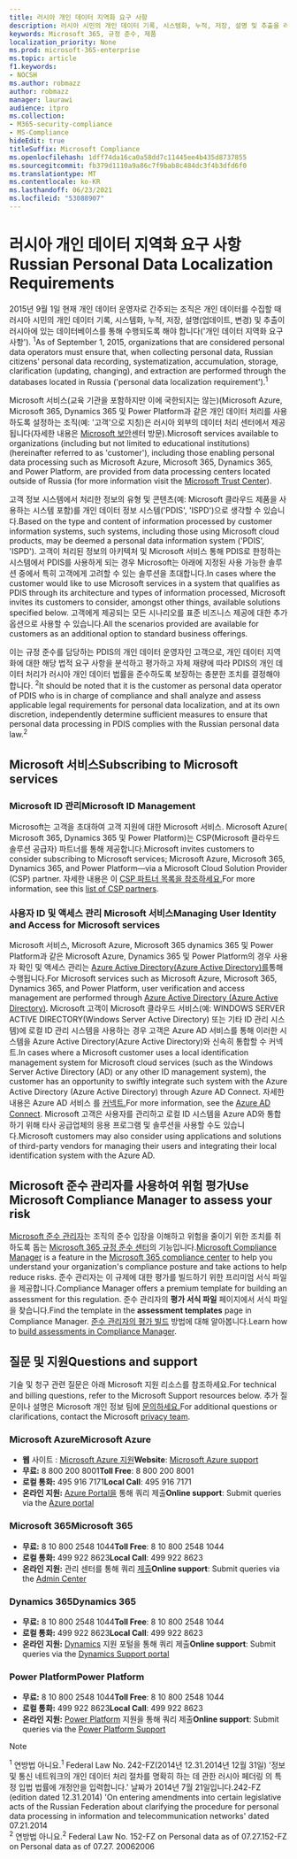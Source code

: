 ```yaml
---
title: 러시아 개인 데이터 지역화 요구 사항
description: 러시아 시민의 개인 데이터 기록, 시스템화, 누적, 저장, 설명 및 추출을 러시아에 있는 Microsoft 서비스 및 데이터베이스에서 수집하는 방법을 알아보습니다.
keywords: Microsoft 365, 규정 준수, 제품
localization_priority: None
ms.prod: microsoft-365-enterprise
ms.topic: article
f1.keywords:
- NOCSH
ms.author: robmazz
author: robmazz
manager: laurawi
audience: itpro
ms.collection:
- M365-security-compliance
- MS-Compliance
hideEdit: true
titleSuffix: Microsoft Compliance
ms.openlocfilehash: 1dff74da16ca0a58dd7c11445ee4b435d8737855
ms.sourcegitcommit: fb379d1110a9a86c7f9bab8c484dc3f4b3dfd6f0
ms.translationtype: MT
ms.contentlocale: ko-KR
ms.lasthandoff: 06/23/2021
ms.locfileid: "53088907"
---
```

# <a name="russian-personal-data-localization-requirements"></a><span data-ttu-id="bf2b2-104">러시아 개인 데이터 지역화 요구 사항</span><span class="sxs-lookup"><span data-stu-id="bf2b2-104">Russian Personal Data Localization Requirements</span></span>

<span data-ttu-id="bf2b2-105">2015년 9월 1일 현재 개인 데이터 운영자로 간주되는 조직은 개인 데이터를 수집할 때 러시아 시민의 개인 데이터 기록, 시스템화, 누적, 저장, 설명(업데이트, 변경) 및 추출이 러시아에 있는 데이터베이스를 통해 수행되도록 해야 합니다('개인 데이터 지역화 요구 사항'). <sup>1</sup></span><span class="sxs-lookup"><span data-stu-id="bf2b2-105">As of September 1, 2015, organizations that are considered personal data operators must ensure that, when collecting personal data, Russian citizens' personal data recording, systematization, accumulation, storage, clarification (updating, changing), and extraction are performed through the databases located in Russia ('personal data localization requirement').<sup>1</sup></span></span>

<span data-ttu-id="bf2b2-106">Microsoft 서비스(교육 기관을 포함하지만 이에 국한되지는 않는)(Microsoft Azure, Microsoft 365, Dynamics 365 및 Power Platform과 같은 개인 데이터 처리를 사용하도록 설정하는 조직(예: '고객'으로 지칭)은 러시아 외부의 데이터 처리 센터에서 제공됩니다(자세한 내용은 [Microsoft 보안](https://www.microsoft.com/trust-center)센터 방문).</span><span class="sxs-lookup"><span data-stu-id="bf2b2-106">Microsoft services available to organizations (including but not limited to educational institutions) (hereinafter referred to as 'customer'), including those enabling personal data processing such as Microsoft Azure, Microsoft 365, Dynamics 365, and Power Platform, are provided from data processing centers located outside of Russia (for more information visit the [Microsoft Trust Center](https://www.microsoft.com/trust-center)).</span></span>

<span data-ttu-id="bf2b2-107">고객 정보 시스템에서 처리한 정보의 유형 및 콘텐츠(예: Microsoft 클라우드 제품을 사용하는 시스템 포함)를 개인 데이터 정보 시스템('PDIS', 'ISPD')으로 생각할 수 있습니다.</span><span class="sxs-lookup"><span data-stu-id="bf2b2-107">Based on the type and content of information processed by customer information systems, such systems, including those using Microsoft cloud products, may be deemed a personal data information system ('PDIS', 'ISPD').</span></span> <span data-ttu-id="bf2b2-108">고객이 처리된 정보의 아키텍처 및 Microsoft 서비스 통해 PDIS로 한정하는 시스템에서 PDIS를 사용하게 되는 경우 Microsoft는 아래에 지정된 사용 가능한 솔루션 중에서 특히 고객에게 고려할 수 있는 솔루션을 초대합니다.</span><span class="sxs-lookup"><span data-stu-id="bf2b2-108">In cases where the customer would like to use Microsoft services in a system that qualifies as PDIS through its architecture and types of information processed, Microsoft invites its customers to consider, amongst other things, available solutions specified below.</span></span> <span data-ttu-id="bf2b2-109">고객에게 제공되는 모든 시나리오를 표준 비즈니스 제공에 대한 추가 옵션으로 사용할 수 있습니다.</span><span class="sxs-lookup"><span data-stu-id="bf2b2-109">All the scenarios provided are available for customers as an additional option to standard business offerings.</span></span>

<span data-ttu-id="bf2b2-110">이는 규정 준수를 담당하는 PDIS의 개인 데이터 운영자인 고객으로, 개인 데이터 지역화에 대한 해당 법적 요구 사항을 분석하고 평가하고 자체 재량에 따라 PDIS의 개인 데이터 처리가 러시아 개인 데이터 법률을 준수하도록 보장하는 충분한 조치를 결정해야 합니다. <sup>2</sup></span><span class="sxs-lookup"><span data-stu-id="bf2b2-110">It should be noted that it is the customer as personal data operator of PDIS who is in charge of compliance and shall analyze and assess applicable legal requirements for personal data localization, and at its own discretion, independently determine sufficient measures to ensure that personal data processing in PDIS complies with the Russian personal data law.<sup>2</sup></span></span>

## <a name="subscribing-to-microsoft-services"></a><span data-ttu-id="bf2b2-111">Microsoft 서비스</span><span class="sxs-lookup"><span data-stu-id="bf2b2-111">Subscribing to Microsoft services</span></span>

### <a name="microsoft-id-management"></a><span data-ttu-id="bf2b2-112">Microsoft ID 관리</span><span class="sxs-lookup"><span data-stu-id="bf2b2-112">Microsoft ID Management</span></span>

<span data-ttu-id="bf2b2-113">Microsoft는 고객을 초대하여 고객 지원에 대한 Microsoft 서비스. Microsoft Azure( Microsoft 365, Dynamics 365 및 Power Platform)는 CSP(Microsoft 클라우드 솔루션 공급자) 파트너를 통해 제공합니다.</span><span class="sxs-lookup"><span data-stu-id="bf2b2-113">Microsoft invites customers to consider subscribing to Microsoft services; Microsoft Azure, Microsoft 365, Dynamics 365, and Power Platform—via a Microsoft Cloud Solution Provider (CSP) partner.</span></span> <span data-ttu-id="bf2b2-114">자세한 내용은 이 [CSP 파트너 목록을 참조하세요.](https://pinpoint.microsoft.com/search?type=services&campaign=691)</span><span class="sxs-lookup"><span data-stu-id="bf2b2-114">For more information, see this [list of CSP partners](https://pinpoint.microsoft.com/search?type=services&campaign=691).</span></span>

### <a name="managing-user-identity-and-access-for-microsoft-services"></a><span data-ttu-id="bf2b2-115">사용자 ID 및 액세스 관리 Microsoft 서비스</span><span class="sxs-lookup"><span data-stu-id="bf2b2-115">Managing User Identity and Access for Microsoft services</span></span>

<span data-ttu-id="bf2b2-116">Microsoft 서비스, Microsoft Azure, Microsoft 365 dynamics 365 및 Power Platform과 같은 Microsoft Azure, Dynamics 365 및 Power Platform의 경우 사용자 확인 및 액세스 관리는 [Azure Active Directory(Azure Active Directory)를](https://azure.microsoft.com/services/active-directory/)통해 수행됩니다.</span><span class="sxs-lookup"><span data-stu-id="bf2b2-116">For Microsoft services such as Microsoft Azure, Microsoft 365, Dynamics 365, and Power Platform, user verification and access management are performed through [Azure Active Directory (Azure Active Directory)](https://azure.microsoft.com/services/active-directory/).</span></span> <span data-ttu-id="bf2b2-117">Microsoft 고객이 Microsoft 클라우드 서비스(예: WINDOWS SERVER ACTIVE DIRECTORY(Windows Server Active Directory) 또는 기타 ID 관리 시스템)에 로컬 ID 관리 시스템을 사용하는 경우 고객은 Azure AD 서비스를 통해 이러한 시스템을 Azure Active Directory(Azure Active Directory)와 신속히 통합할 수 커넥트.</span><span class="sxs-lookup"><span data-stu-id="bf2b2-117">In cases where a Microsoft customer uses a local identification management system for Microsoft cloud services (such as the Windows Server Active Directory (AD) or any other ID management system), the customer has an opportunity to swiftly integrate such system with the Azure Active Directory (Azure Active Directory) through Azure AD Connect.</span></span> <span data-ttu-id="bf2b2-118">자세한 내용은 Azure AD 서비스 를 [커넥트.](/azure/active-directory/cloud-provisioning/)</span><span class="sxs-lookup"><span data-stu-id="bf2b2-118">For more information, see the [Azure AD Connect](/azure/active-directory/cloud-provisioning/).</span></span> <span data-ttu-id="bf2b2-119">Microsoft 고객은 사용자를 관리하고 로컬 ID 시스템을 Azure AD와 통합하기 위해 타사 공급업체의 응용 프로그램 및 솔루션을 사용할 수도 있습니다.</span><span class="sxs-lookup"><span data-stu-id="bf2b2-119">Microsoft customers may also consider using applications and solutions of third-party vendors for managing their users and integrating their local identification system with the Azure AD.</span></span>

## <a name="use-microsoft-compliance-manager-to-assess-your-risk"></a><span data-ttu-id="bf2b2-120">Microsoft 준수 관리자를 사용하여 위험 평가</span><span class="sxs-lookup"><span data-stu-id="bf2b2-120">Use Microsoft Compliance Manager to assess your risk</span></span>

<span data-ttu-id="bf2b2-121">[Microsoft 준수 관리자](/microsoft-365/compliance/compliance-manager)는 조직의 준수 입장을 이해하고 위험을 줄이기 위한 조치를 취하도록 돕는 [Microsoft 365 규정 준수 센터](/microsoft-365/compliance/microsoft-365-compliance-center)의 기능입니다.</span><span class="sxs-lookup"><span data-stu-id="bf2b2-121">[Microsoft Compliance Manager](/microsoft-365/compliance/compliance-manager) is a feature in the [Microsoft 365 compliance center](/microsoft-365/compliance/microsoft-365-compliance-center) to help you understand your organization's compliance posture and take actions to help reduce risks.</span></span> <span data-ttu-id="bf2b2-122">준수 관리자는 이 규제에 대한 평가를 빌드하기 위한 프리미엄 서식 파일을 제공합니다.</span><span class="sxs-lookup"><span data-stu-id="bf2b2-122">Compliance Manager offers a premium template for building an assessment for this regulation.</span></span> <span data-ttu-id="bf2b2-123">준수 관리자의 **평가 서식 파일** 페이지에서 서식 파일을 찾습니다.</span><span class="sxs-lookup"><span data-stu-id="bf2b2-123">Find the template in the **assessment templates** page in Compliance Manager.</span></span> <span data-ttu-id="bf2b2-124">[준수 관리자의 평가 빌드](/microsoft-365/compliance/compliance-manager-assessments) 방법에 대해 알아봅니다.</span><span class="sxs-lookup"><span data-stu-id="bf2b2-124">Learn how to [build assessments in Compliance Manager](/microsoft-365/compliance/compliance-manager-assessments).</span></span>

## <a name="questions-and-support"></a><span data-ttu-id="bf2b2-125">질문 및 지원</span><span class="sxs-lookup"><span data-stu-id="bf2b2-125">Questions and support</span></span>

<span data-ttu-id="bf2b2-126">기술 및 청구 관련 질문은 아래 Microsoft 지원 리소스를 참조하세요.</span><span class="sxs-lookup"><span data-stu-id="bf2b2-126">For technical and billing questions, refer to the Microsoft Support resources below.</span></span> <span data-ttu-id="bf2b2-127">추가 질문이나 설명은 Microsoft 개인 정보 팀에 [문의하세요.](https://support.microsoft.com/gp/privacy-page)</span><span class="sxs-lookup"><span data-stu-id="bf2b2-127">For additional questions or clarifications, contact the Microsoft [privacy team](https://support.microsoft.com/gp/privacy-page).</span></span>

### <a name="microsoft-azure"></a><span data-ttu-id="bf2b2-128">Microsoft Azure</span><span class="sxs-lookup"><span data-stu-id="bf2b2-128">Microsoft Azure</span></span>

- <span data-ttu-id="bf2b2-129">**웹** 사이트 : [Microsoft Azure 지원](https://aka.ms/GetAzureSupport)</span><span class="sxs-lookup"><span data-stu-id="bf2b2-129">**Website**: [Microsoft Azure support](https://aka.ms/GetAzureSupport)</span></span>
- <span data-ttu-id="bf2b2-130">**무료:** 8 800 200 8001</span><span class="sxs-lookup"><span data-stu-id="bf2b2-130">**Toll Free**: 8 800 200 8001</span></span>
- <span data-ttu-id="bf2b2-131">**로컬 통화:** 495 916 7171</span><span class="sxs-lookup"><span data-stu-id="bf2b2-131">**Local Call**: 495 916 7171</span></span>
- <span data-ttu-id="bf2b2-132">**온라인 지원:** [Azure Portal을](https://portal.azure.com) 통해 쿼리 제출</span><span class="sxs-lookup"><span data-stu-id="bf2b2-132">**Online support**: Submit queries via the [Azure portal](https://portal.azure.com)</span></span>

### <a name="microsoft-365"></a><span data-ttu-id="bf2b2-133">Microsoft 365</span><span class="sxs-lookup"><span data-stu-id="bf2b2-133">Microsoft 365</span></span>

- <span data-ttu-id="bf2b2-134">**무료:** 8 10 800 2548 1044</span><span class="sxs-lookup"><span data-stu-id="bf2b2-134">**Toll Free**: 8 10 800 2548 1044</span></span>
- <span data-ttu-id="bf2b2-135">**로컬 통화:** 499 922 8623</span><span class="sxs-lookup"><span data-stu-id="bf2b2-135">**Local Call**: 499 922 8623</span></span>
- <span data-ttu-id="bf2b2-136">**온라인 지원:** 관리 센터를 통해 쿼리 [제출](https://portal.office.com/)</span><span class="sxs-lookup"><span data-stu-id="bf2b2-136">**Online support**: Submit queries via the [Admin Center](https://portal.office.com/)</span></span>

### <a name="dynamics-365"></a><span data-ttu-id="bf2b2-137">Dynamics 365</span><span class="sxs-lookup"><span data-stu-id="bf2b2-137">Dynamics 365</span></span>

- <span data-ttu-id="bf2b2-138">**무료:** 8 10 800 2548 1044</span><span class="sxs-lookup"><span data-stu-id="bf2b2-138">**Toll Free**: 8 10 800 2548 1044</span></span>
- <span data-ttu-id="bf2b2-139">**로컬 통화:** 499 922 8623</span><span class="sxs-lookup"><span data-stu-id="bf2b2-139">**Local Call**: 499 922 8623</span></span>
- <span data-ttu-id="bf2b2-140">**온라인 지원:** [Dynamics](https://dynamics.microsoft.com/support/) 지원 포털을 통해 쿼리 제출</span><span class="sxs-lookup"><span data-stu-id="bf2b2-140">**Online support**: Submit queries via the [Dynamics Support portal](https://dynamics.microsoft.com/support/)</span></span>

### <a name="power-platform"></a><span data-ttu-id="bf2b2-141">Power Platform</span><span class="sxs-lookup"><span data-stu-id="bf2b2-141">Power Platform</span></span>

- <span data-ttu-id="bf2b2-142">**무료:** 8 10 800 2548 1044</span><span class="sxs-lookup"><span data-stu-id="bf2b2-142">**Toll Free**: 8 10 800 2548 1044</span></span>
- <span data-ttu-id="bf2b2-143">**로컬 통화:** 499 922 8623</span><span class="sxs-lookup"><span data-stu-id="bf2b2-143">**Local Call**: 499 922 8623</span></span>
- <span data-ttu-id="bf2b2-144">**온라인 지원:** [Power Platform](/power-platform/admin/get-help-support) 지원을 통해 쿼리 제출</span><span class="sxs-lookup"><span data-stu-id="bf2b2-144">**Online support**: Submit queries via the [Power Platform Support](/power-platform/admin/get-help-support)</span></span>

> [!NOTE]
> <span data-ttu-id="bf2b2-145"><sup>1</sup> 연방법 아니요.</span><span class="sxs-lookup"><span data-stu-id="bf2b2-145"><sup>1</sup> Federal Law No.</span></span> <span data-ttu-id="bf2b2-146">242-FZ(2014년 12.31.2014년 12월 31일) '정보 및 통신 네트워크의 개인 데이터 처리 절차를 명확히 하는 데 관한 러시아 페더링 의 특정 입법 법률에 개정안을 입력합니다.' 날짜가 2014년 7월 21일입니다.</span><span class="sxs-lookup"><span data-stu-id="bf2b2-146">242-FZ (edition dated 12.31.2014) 'On entering amendments into certain legislative acts of the Russian Federation about clarifying the procedure for personal data processing in information and telecommunication networks' dated 07.21.2014</span></span> <br>
> <span data-ttu-id="bf2b2-147"><sup>2</sup> 연방법 아니요.</span><span class="sxs-lookup"><span data-stu-id="bf2b2-147"><sup>2</sup> Federal Law No.</span></span> <span data-ttu-id="bf2b2-148">152-FZ on Personal data as of 07.27.</span><span class="sxs-lookup"><span data-stu-id="bf2b2-148">152-FZ on Personal data as of 07.27.</span></span> <span data-ttu-id="bf2b2-149">2006</span><span class="sxs-lookup"><span data-stu-id="bf2b2-149">2006</span></span><br>
